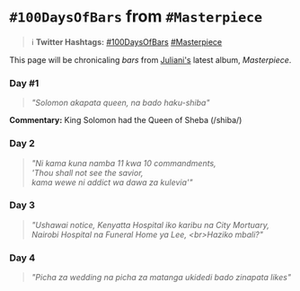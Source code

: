 # `#100DaysOfBars` from `#Masterpiece`

> ℹ **Twitter Hashtags:** [#100DaysOfBars](https://twitter.com/hashtag/100DaysOfBars) [#Masterpiece](https://twitter.com/hashtag/masterpiece)

This page will be chronicaling _bars_ from [Juliani's](https://juliani.co.ke) latest album, _Masterpiece_.

### Day #1

> _"Solomon akapata queen, na bado haku-shiba"_

**Commentary:** King Solomon had the Queen of Sheba (/shiba/)

### Day 2

> _"Ni kama kuna namba 11 kwa 10 commandments, <br/>'Thou shall not see the savior, <br/>kama wewe ni addict wa dawa za kulevia'"_

### Day 3

> _"Ushawai notice, Kenyatta Hospital iko karibu na City Mortuary, <br/>Nairobi Hospital na Funeral Home ya Lee, <br\>Haziko mbali?"_

### Day 4

> _"Picha za wedding na picha za matanga ukidedi bado zinapata likes"_
